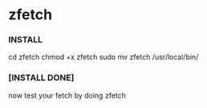 # zfetch

### INSTALL
cd zfetch
chmod +x zfetch
sudo mv zfetch /usr/local/bin/

### [INSTALL DONE]
now test your fetch by doing
zfetch
